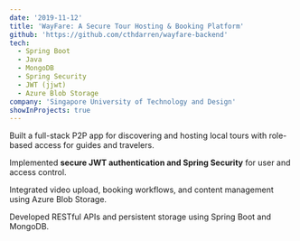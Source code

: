 ```yaml
---
date: '2019-11-12'
title: 'WayFare: A Secure Tour Hosting & Booking Platform'
github: 'https://github.com/cthdarren/wayfare-backend'
tech:
  - Spring Boot
  - Java
  - MongoDB
  - Spring Security
  - JWT (jjwt)
  - Azure Blob Storage
company: 'Singapore University of Technology and Design'
showInProjects: true
---
```


Built a full-stack P2P app for discovering and hosting local tours with role-based access for guides and travelers.

Implemented **secure JWT authentication and Spring Security** for user and access control.

Integrated video upload, booking workflows, and content management using Azure Blob Storage.

Developed RESTful APIs and persistent storage using Spring Boot and MongoDB.
